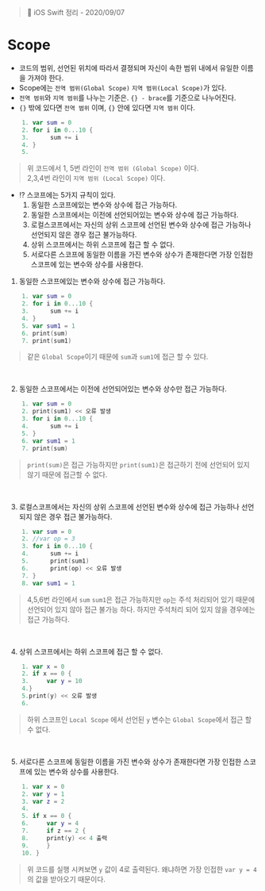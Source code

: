 
> 📝 iOS Swift 정리 - 2020/09/07

# Scope
 - 코드의 범위, 선언된 위치에 따라서 결졍되며 자신이 속한 범위 내에서 유일한 이름을 가져야 한다.
 - Scope에는 `전역 범위(Global Scope)` `지역 범위(Local Scope)`가 있다.
 - `전역 범위`와 `지역 범위`를 나누는 기준은. `{} - brace`를 기준으로 나누어진다.
 - `{}` 밖에 있다면 `전역 범위` 이며, `{}` 안에 있다면 `지역 범위` 이다.
 
```swift
    1. var sum = 0
    2. for i in 0...10 {
    3.      sum += i
    4. }
    5. 
```
> 위 코드에서 1, 5번 라인이 `전역 범위 (Global Scope)` 이다. <br>
> 2,3,4번 라인이 `지역 범위 (Local Scope)` 이다.

- ⁉️ 스코프에는 5가지 규칙이 있다.
    1. 동일한 스코프에있는 변수와 상수에 접근 가능하다.
    2. 동일한 스코프에서는 이전에 선언되어있는 변수와 상수에 접근 가능하다.
    3. 로컬스코프에서는 자신의 상위 스코프에 선언된 변수와 상수에 접근 가능하나 선언되지 않은 경우 접근 불가능하다.
    4. 상위 스코프에서는 하위 스코프에 접근 할 수 없다.
    5. 서로다른 스코프에 동일한 이름을 가진 변수와 상수가 존재한다면 가장 인접한 스코프에 있는 변수와 상수를 사용한다.

1.  동일한 스코프에있는 변수와 상수에 접근 가능하다.
```swift
    1. var sum = 0
    2. for i in 0...10 {
    3.      sum += i
    4. }
    5. var sum1 = 1
    6. print(sum)
    7. print(sum1)
```
> 같은 `Global Scope`이기 때문에  `sum`과 `sum1`에 접근 할 수 있다.
<br>

2. 동일한 스코프에서는 이전에 선언되어있는 변수와 상수만 접근 가능하다.
```swift
    1. var sum = 0
    2. print(sum1) << 오류 발생
    3. for i in 0...10 {
    4.      sum += i
    5. }
    6. var sum1 = 1
    7. print(sum)
```
> `print(sum)`은 접근 가능하지만 `print(sum1)`은 접근하기 전에 선언되어 있지 않기 때문에 접근할 수 없다.
<br>

3. 로컬스코프에서는 자신의 상위 스코프에 선언된 변수와 상수에 접근 가능하나 선언되지 않은 경우 접근 불가능하다.
```swift
    1. var sum = 0
    2. //var op = 3
    3. for i in 0...10 {
    4.      sum += i
    5.      print(sum1)
    6.      print(op) << 오류 발생
    7. }
    8. var sum1 = 1
```
> 4,5,6번 라인에서 `sum` `sum1`은 접근 가능하지만 `op`는 주석 처리되어 있기 때문에 선언되어 있지 않아 접근 불가능 하다. 하지만 주석처리 되어 있지 않을 경우에는 접근 가능하다.
<br>

4. 상위 스코프에서는 하위 스코프에 접근 할 수 없다.
```swift
    1. var x = 0
    2. if x == 0 {
    3.     var y = 10
    4.}
    5.print(y) << 오류 발생
    6. 
```
> 하위 스코프인 `Local Scope` 에서 선언된 `y` 변수는 `Global Scope`에서 접근 할 수 없다.
<br>

5. 서로다른 스코프에 동일한 이름을 가진 변수와 상수가 존재한다면 가장 인접한 스코프에 있는 변수와 상수를 사용한다. 
```swift
    1. var x = 0
    2. var y = 1
    3. var z = 2
    4. 
    5. if x == 0 {     
    6.     var y = 4     
    7.     if z == 2 {
    8.     print(y) << 4 출력
    9.     }
    10. }
```
> 위 코드를 실행 시켜보면 `y` 값이 4로 출력된다. 왜냐하면 가장 인접한 `var y = 4`의 값을 받아오기 때문이다.
